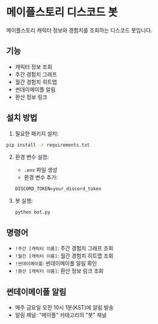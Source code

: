 # 메이플스토리 디스코드 봇

메이플스토리 캐릭터 정보와 경험치를 조회하는 디스코드 봇입니다.

## 기능
- 캐릭터 정보 조회
- 주간 경험치 그래프
- 월간 경험치 히트맵
- 썬데이메이플 알림
- 환산 정보 링크

## 설치 방법
1. 필요한 패키지 설치:  
```bash
pip install -r requirements.txt
```

2. 환경 변수 설정:
    - `.env` 파일 생성
    - 환경 변수 추가:
    ```
    DISCORD_TOKEN=your_discord_token
    ```

3. 봇 실행:
    ```bash
    python bot.py
    ```

## 명령어
- `!주간 [캐릭터 이름]`: 주간 경험치 그래프 조회
- `!월간 [캐릭터 이름]`: 월간 경험치 히트맵 조회
- `!썬데이메이플`: 썬데이메이플 알림 확인
- `!환산 [캐릭터 이름]`: 환산 정보 링크 조회

## 썬데이메이플 알림
- 매주 금요일 오전 10시 1분(KST)에 알림 발송
- 알림 채널: "메이플" 카테고리의 "봇" 채널          